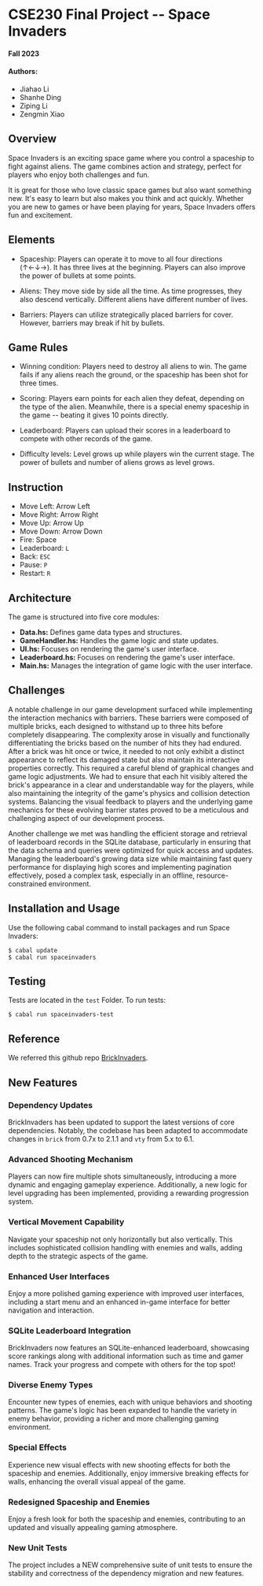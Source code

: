 # CSE230 Final Project -- Space Invaders

#### Fall 2023

#### Authors:
- Jiahao Li
- Shanhe Ding
- Ziping Li
- Zengmin Xiao

## Overview
Space Invaders is an exciting space game where you control a spaceship to fight against aliens. The game combines action and strategy, perfect for players who enjoy both challenges and fun. 

It is great for those who love classic space games but also want something new. It's easy to learn but also makes you think and act quickly. Whether you are new to games or have been playing for years, Space Invaders offers fun and excitement.


## Elements
- Spaceship: Players can operate it to move to all four directions (↑←↓→). It has three lives at the beginning. Players can also improve the power of bullets at some points.

- Aliens: They move side by side all the time. As time progresses, they also descend vertically. Different aliens have different number of lives.

- Barriers: Players can utilize strategically placed barriers for cover. However, barriers may break if hit by bullets. 


## Game Rules
- Winning condition: Players need to destroy all aliens to win. The game fails if any aliens reach the ground, or the spaceship has been shot for three times.

- Scoring: Players earn points for each alien they defeat, depending on the type of the alien. Meanwhile, there is a special enemy spaceship in the game -- beating it gives 10 points directly.

- Leaderboard: Players can upload their scores in a leaderboard to compete with other records of the game.

- Difficulty levels: Level grows up while players win the current stage. The power of bullets and number of aliens grows as level grows.


## Instruction
- Move Left: Arrow Left
- Move Right: Arrow Right
- Move Up: Arrow Up
- Move Down: Arrow Down
- Fire: Space
- Leaderboard: `L` 
- Back: `ESC` 
- Pause: `P` 
- Restart: `R` 


## Architecture
The game is structured into five core modules:
- **Data.hs:** Defines game data types and structures.
- **GameHandler.hs:** Handles the game logic and state updates.
- **UI.hs:** Focuses on rendering the game's user interface.
- **Leaderboard.hs:** Focuses on rendering the game's user interface.
- **Main.hs:** Manages the integration of game logic with the user interface.


## Challenges
A notable challenge in our game development surfaced while implementing the interaction mechanics with barriers. These barriers were composed of multiple bricks, each designed to withstand up to three hits before completely disappearing. The complexity arose in visually and functionally differentiating the bricks based on the number of hits they had endured. After a brick was hit once or twice, it needed to not only exhibit a distinct appearance to reflect its damaged state but also maintain its interactive properties correctly. This required a careful blend of graphical changes and game logic adjustments. We had to ensure that each hit visibly altered the brick's appearance in a clear and understandable way for the players, while also maintaining the integrity of the game's physics and collision detection systems. Balancing the visual feedback to players and the underlying game mechanics for these evolving barrier states proved to be a meticulous and challenging aspect of our development process.

Another challenge we met was handling the efficient storage and retrieval of leaderboard records in the SQLite database, particularly in ensuring that the data schema and queries were optimized for quick access and updates. Managing the leaderboard's growing data size while maintaining fast query performance for displaying high scores and implementing pagination effectively, posed a complex task, especially in an offline, resource-constrained environment.


## Installation and Usage
Use the following cabal command to install packages and run Space Invaders:
```
$ cabal update
$ cabal run spaceinvaders
```

## Testing
Tests are located in the `test` Folder.
To run tests:
```
$ cabal run spaceinvaders-test
```

## Reference
We referred this github repo [BrickInvaders](https://github.com/svbo/BrickInvaders).

## New Features

### Dependency Updates

BrickInvaders has been updated to support the latest versions of core dependencies. Notably, the codebase has been adapted to accommodate changes in `brick` from 0.7x to 2.1.1 and `vty` from 5.x to 6.1.

### Advanced Shooting Mechanism

Players can now fire multiple shots simultaneously, introducing a more dynamic and engaging gameplay experience. Additionally, a new logic for level upgrading has been implemented, providing a rewarding progression system.

### Vertical Movement Capability

Navigate your spaceship not only horizontally but also vertically. This includes sophisticated collision handling with enemies and walls, adding depth to the strategic aspects of the game.

### Enhanced User Interfaces

Enjoy a more polished gaming experience with improved user interfaces, including a start menu and an enhanced in-game interface for better navigation and interaction.

### SQLite Leaderboard Integration

BrickInvaders now features an SQLite-enhanced leaderboard, showcasing score rankings along with additional information such as time and gamer names. Track your progress and compete with others for the top spot!

### Diverse Enemy Types

Encounter new types of enemies, each with unique behaviors and shooting patterns. The game's logic has been expanded to handle the variety in enemy behavior, providing a richer and more challenging gaming environment.

### Special Effects

Experience new visual effects with new shooting effects for both the spaceship and enemies. Additionally, enjoy immersive breaking effects for walls, enhancing the overall visual appeal of the game.

### Redesigned Spaceship and Enemies

Enjoy a fresh look for both the spaceship and enemies, contributing to an updated and visually appealing gaming atmosphere.

### New Unit Tests

The project includes a NEW comprehensive suite of unit tests to ensure the stability and correctness of the dependency migration and new features.
